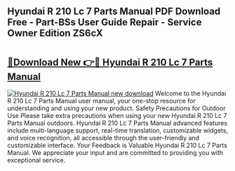 ## Hyundai R 210 Lc 7 Parts Manual PDF Download Free - Part-BSs User Guide Repair - Service Owner Edition ZS6cX

# <h2><a href="http://bc67044.oget.top/?id=Hyundai+R+210+Lc+7+Parts+Manual">🔗Download New 👉🔴 Hyundai R 210 Lc 7 Parts Manual</a></h2>

[![Hyundai R 210 Lc 7 Parts Manual new download](https://i.imgur.com/5g1atiW.png)](http://bc67044.oget.top/?id=Hyundai+R+210+Lc+7+Parts+Manual)
Welcome to the Hyundai R 210 Lc 7 Parts Manual user manual, your one-stop resource for understanding and using your new product. Safety Precautions for Outdoor Use Please take extra precautions when using your new Hyundai R 210 Lc 7 Parts Manual outdoors. Hyundai R 210 Lc 7 Parts Manual advanced features include multi-language support, real-time translation, customizable widgets, and voice recognition, all accessible through the user-friendly and customizable interface. Your Feedback is Valuable Hyundai R 210 Lc 7 Parts Manual. We appreciate your input and are committed to providing you with exceptional service.
